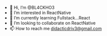 - 👋 Hi, I’m @BL4CKHO3
- 👀 I’m interested in ReactNative
- 🌱 I’m currently learning Fullstack...React
- 💞️ I’m looking to collaborate on ReactNative 
- 📫 How to reach me didacticdriv3@gmail.com

<!---
BL4CKHO3/BL4CKHO3 is a ✨ special ✨ repository because its `README.md` (this file) appears on your GitHub profile.
You can click the Preview link to take a look at your changes.
--->
